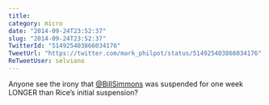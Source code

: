 ```yaml
---
title: 
category: micro
date: "2014-09-24T23:52:37"
slug: "2014-09-24T23:52:37"
TwitterId: "514925403866034176"
TweetUrl: "https://twitter.com/mark_philpot/status/514925403866034176"
ReTweetUser: selviano
---
```


<i class="fa fa-retweet" aria-hidden="true"></i> Anyone see the irony that
[@BillSimmons](https://twitter.com/BillSimmons) was suspended for one week
LONGER than Rice’s initial suspension?
